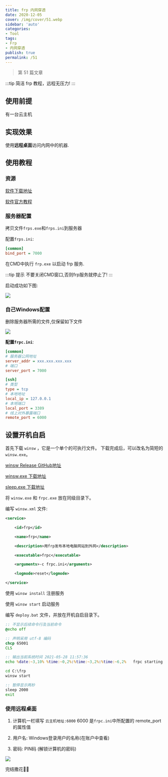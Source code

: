 ```yaml
---
title: frp 内网穿透
date: 2020-12-05
cover: /img/cover/51.webp
sidebar: 'auto'
categories:
- Tool
tags:
- Frp
- 内网穿透
publish: true
permalink: /51
---
```


> 第 51 篇文章 
<!-- more -->

:::tip
简洁 frp 教程，远程无压力!
:::

<!-- more -->

## 使用前提
有一台云主机

## 实现效果
使用**远程桌面**访问内网中的机器.

## 使用教程

### 资源
[软件下载地址](https://github.com/fatedier/frp/releases/tag/v0.34.3)

[软件官方教程](https://gofrp.org/docs/)

### 服务器配置

拷贝文件`frps.exe`和`frps.ini`到服务器

配置`frps.ini`:

```ini
[common]
bind_port = 7000
```

在CMD中执行 `frp.exe` 以启动 frp 服务.

:::tip 提示
不要关闭CMD窗口,否则frp服务就停止了!
:::

启动成功如下图:

![](/img/2020/frp_1.png)
### 自己Windows配置
删除服务器所需的文件,仅保留如下文件

![](/img/2020/frp_2.png)

**配置`frpc.ini`**:

```ini
[common]
# 服务器公网地址
server_addr = xxx.xxx.xxx.xxx
# 端口
server_port = 7000

[ssh]
# 类型
type = tcp
# 本地地址
local_ip = 127.0.0.1
# 本地端口
local_port = 3389
# 线上对外暴露端口
remote_port = 6000
```

## 设置开机自启
首先下载 `winsw` ，它是一个单个的可执行文件。 下载完成后，可以改名为简短的 `winsw.exe`。

[winsw Release GitHub地址](https://github.com/winsw/winsw/releases)

[winsw.exe 下载地址](https://zk123.top/tool/winsw.exe)

[sleep.exe 下载地址](https://zk123.top/tool/sleep.exe)

将 `winsw.exe` 和 `frpc.exe` 放在同级目录下。

编写 `winsw.xml` 文件:
```xml
<service>

    <id>frp</id>

    <name>frp</name>

    <description>用frp发布本地电脑网站到外网</description>

    <executable>frpc</executable>

    <arguments>-c frpc.ini</arguments>

    <logmode>reset</logmode>

</service>
```

使用 `winsw install` 注册服务

使用 `winsw start` 启动服务

编写 `deploy.bat` 文件，并放在开机自启目录下。

```bat
:: 不显示后续命令行及当前命令
@echo off

:: 声明采用 utf-8 编码
chcp 65001
CLS

:: 输出当前系统时间 2021-05-28 11:57:36
echo %date:~3,10% %time:~0,2%:%time:~3,2%:%time:~6,2%	frpc starting . . .

cd C:\frp
winsw start

:: 暂停显示两秒
sleep 2000
exit
```


### 使用远程桌面
1. 计算机一栏填写 `云主机地址:6000`   6000 是`frpc.ini`中所配置的 remote_port 的属性值

2. 用户名: Windows登录用户的名称(在账户中查看)

3. 密码: PIN码 (解锁计算机的密码)

![](/img/2020/frp_3.png)

完结撒花:cherry_blossom::cherry_blossom: